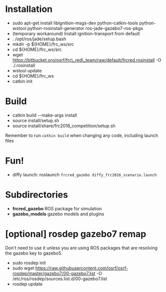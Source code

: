 Installation
============
 * sudo apt-get install libignition-msgs-dev python-catkin-tools python-wstool python-rosinstall-generator ros-jade-gazebo7-ros-pkgs
 * (temporary workaround) Install ignition-transport from default
 * . /opt/ros/jade/setup.bash
 * mkdir -p ${HOME}/frc\_ws/src
 * cd ${HOME}/frc\_ws/src
 * wget https://bitbucket.org/osrf/frc\_red\_team/raw/default/frcred.rosinstall -O ./.rosinstall
 * wstool update
 * cd ${HOME}/frc\_ws
 * catkin init

Build
=====
 * catkin build --make-args install
 * source install/setup.sh
 * source install/share/frc2016\_competition/setup.sh

Remember to run `catkin build` when changing any code, including launch files

Fun!
====
 * diffy launch: roslaunch `frcred_gazebo diffy_frc2016_scenario.launch`

Subdirectories
==============

 * **frcred\_gazebo** ROS package for simulation
 * **gazebo\_models** gazebo models and plugins

[optional] rosdep gazebo7 remap
===============================

Don't need to use it unless you are using ROS packages that are resolving the
gazebo key to gazebo5.

 * sudo rosdep init
 * sudo wget https://raw.githubusercontent.com/osrf/osrf-rosdep/master/gazebo7/00-gazebo7.list -O /etc/ros/rosdep/sources.list.d/00-gazebo7.list
 * rosdep update
